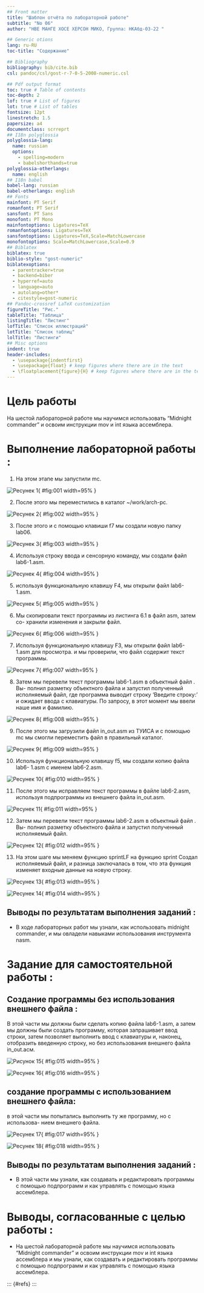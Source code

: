 ```yaml
---
## Front matter
title: "Шаблон отчёта по лабораторной работе"
subtitle: "No 06"
author: "НВЕ МАНГЕ ХОСЕ ХЕРСОН МИКО, Группа: НКАбд-03-22 "

## Generic otions
lang: ru-RU
toc-title: "Содержание"

## Bibliography
bibliography: bib/cite.bib
csl: pandoc/csl/gost-r-7-0-5-2008-numeric.csl

## Pdf output format
toc: true # Table of contents
toc-depth: 2
lof: true # List of figures
lot: true # List of tables
fontsize: 12pt
linestretch: 1.5
papersize: a4
documentclass: scrreprt
## I18n polyglossia
polyglossia-lang:
  name: russian
  options:
	- spelling=modern
	- babelshorthands=true
polyglossia-otherlangs:
  name: english
## I18n babel
babel-lang: russian
babel-otherlangs: english
## Fonts
mainfont: PT Serif
romanfont: PT Serif
sansfont: PT Sans
monofont: PT Mono
mainfontoptions: Ligatures=TeX
romanfontoptions: Ligatures=TeX
sansfontoptions: Ligatures=TeX,Scale=MatchLowercase
monofontoptions: Scale=MatchLowercase,Scale=0.9
## Biblatex
biblatex: true
biblio-style: "gost-numeric"
biblatexoptions:
  - parentracker=true
  - backend=biber
  - hyperref=auto
  - language=auto
  - autolang=other*
  - citestyle=gost-numeric
## Pandoc-crossref LaTeX customization
figureTitle: "Рис."
tableTitle: "Таблица"
listingTitle: "Листинг"
lofTitle: "Список иллюстраций"
lotTitle: "Список таблиц"
lolTitle: "Листинги"
## Misc options
indent: true
header-includes:
  - \usepackage{indentfirst}
  - \usepackage{float} # keep figures where there are in the text
  - \floatplacement{figure}{H} # keep figures where there are in the text
---
```


# Цель работы

На шестой лабораторной работе мы научимся использовать “Midnight
commander” и освоим инструкции mov и int языка ассемблера.

# Выполнение лабораторной работы :

1. На этом этапе мы запустили mc.
 
![Ресунек 1](image/6.1.png){ #fig:001 width=95% }
  
2. После этого мы переместились в каталог ~/work/arch-pc. 

![Ресунек 2](image/6.2.png){ #fig:002 width=95% }
 
3. После этого и с помощью клавиши f7 мы создали новую папку lab06.
 
![Ресунек 3](image/6.3.png){ #fig:003 width=95% }
 
4. Используя строку ввода и сенсорную команду, мы создали файл lab6-1.asm.
 
![Ресунек 4](image/6.4.png){ #fig:004 width=95% }
 
5. используя функциональную клавишу F4, мы открыли файл lab6-1.asm. 
 
![Ресунек 5](image/6.5.png){ #fig:005 width=95% }
 
6. Мы скопировали текст программы из листинга 6.1 в файл asm, затем со-
хранили изменения и закрыли файл. 

![Ресунек 6](image/6.6.png){ #fig:006 width=95% }

7. Используя функциональную клавишу F3, мы открыли файл lab6-1.asm для
просмотра. и мы проверили, что файл содержит текст программы.

![Ресунек 7](image/6.7.png){ #fig:007 width=95% }
 
8. Затем мы перевели текст программы lab6-1.asm в объектный файл . Вы-
полнил разметку объектного файла и запустил полученный исполняемый
файл, где программа выводит строку ‘Введите строку:’ и ожидает ввода с
клавиатуры. По запросу, в этот момент мы ввели наше имя и фамилию.

![Ресунек 8](image/6.8.png){ #fig:008 width=95% }
 
9. После этого мы загрузили файл in_out.asm из ТУИСА и с помощью mc мы
смогли переместить файл в правильный каталог.

![Ресунек 9](image/6.9.png){ #fig:009 width=95% }

10. Используя функциональную клавишу f5, мы создали копию файла lab6-
1.asm с именем lab6-2.asm.

![Ресунек 10](image/6.10.png){ #fig:010 width=95% }

11. После этого мы исправляем текст программы в файле lab6-2.asm, используя
подпрограммы из внешнего файла in_out.asm.

![Ресунек 11](image/6.11.png){ #fig:011 width=95% }

12. Затем мы перевели текст программы lab6-2.asm в объектный файл . Вы-
полнил разметку объектного файла и запустил полученный исполняемый
файл.

![Ресунек 12](image/6.12.png){ #fig:012 width=95% }

13. На этом шаге мы меняем функцию sprintLF на функцию sprint Создал
исполняемый файл, и разница заключалась в том, что эта функция изменяет
входные данные на новую строку. 

![Ресунек 13](image/6.13.png){ #fig:013 width=95% }

![Ресунек 14](image/6.14.png){ #fig:014 width=95% }

## Выводы по результатам выполнения заданий :

- В ходе лабораторных работ мы узнали, как использовать midnight
commander, и мы овладели навыками использования инструмента nasm.

# Задание для самостоятельной работы :

## Создание программы без использования внешнего файла :

В этой части мы должны были сделать копию файла lab6-1.asm, а затем мы
должны были создать программу, которая запрашивает ввод строки, затем
позволяет выполнить ввод с клавиатуры и, наконец, отобразить введенную
строку, но без использования внешнего файла in_out.асм.

![Рисунок 15](image/6.15.png){ #fig:015 width=95% }

![Ресунек 16](image/6.16.png){ #fig:016 width=95% }

## создание программы с использованием внешнего файла:

в этой части мы попытались выполнить ту же программу, но с использова-
нием внешнего файла.

![Ресунек 17](image/6.17.png){ #fig:017 width=95% }

![Ресунек 18](image/6.18.png){ #fig:018 width=95% }

## Выводы по результатам выполнения заданий :

- В этой части мы узнали, как создавать и редактировать программы с помощью
подпрограмм и как управлять с помощью языка ассемблера.

# Выводы, согласованные с целью работы :

- На шестой лабораторной работе мы научимся использовать “Midnight
commander” и освоим инструкции mov и int языка ассемблера и мы узнали,
как создавать и редактировать программы с помощью подпрограмм и как
управлять с помощью языка ассемблера.




::: {#refs}
:::



